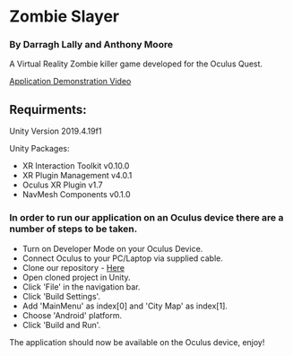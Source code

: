 # Zombie Slayer
### By Darragh Lally and Anthony Moore
A Virtual Reality Zombie killer game developed for the Oculus Quest.

[Application Demonstration Video](https://www.youtube.com/channel/UCtkBS7yVR0Nw9LlFGW_DUwg
)

## Requirments:
Unity Version 2019.4.19f1

Unity Packages:
* XR Interaction Toolkit v0.10.0
* XR Plugin Management v4.0.1
* Oculus XR Plugin v1.7
* NavMesh Components v0.1.0


### In order to run our application on an Oculus device there are a number of steps to be taken.

* Turn on Developer Mode on your Oculus Device.
* Connect Oculus to your PC/Laptop via supplied cable.
* Clone our repository - [Here](https://github.com/DarraghLally/Oculus-Game
)
* Open cloned project in Unity.
* Click 'File' in the navigation bar.
* Click 'Build Settings'.
* Add 'MainMenu' as index[0] and 'City Map' as index[1].
* Choose 'Android' platform.
* Click 'Build and Run'.

The application should now be available on the Oculus device, enjoy!
